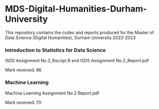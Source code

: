 # MDS-Digital-Humanities-Durham-University
This repository contains the codes and reports produced for the Master of Data Science (Digital Humanities), Durham University 2022-2023

### Introduction to Statistics for Data Science
ISDS Assignment No.2_Rscript.R and ISDS Assignment No.2_Report.pdf

Mark received: 86

### Machine Learning
Machine Learning Assignment No.2 Report.pdf

Mark received: 70
